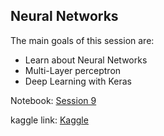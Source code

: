 ## Neural Networks
The main goals of this session are:
* Learn about Neural Networks
* Multi-Layer perceptron
* Deep Learning with Keras



Notebook: [Session 9](https://github.com/ssegui/ml_ub/blob/master/notebooks/Session8.ipynb)

kaggle link: [Kaggle](https://www.kaggle.com/t/31d6e3ae11084b499b14edbc41deb169)

